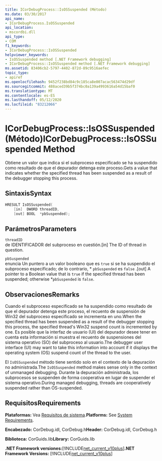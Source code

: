 ```yaml
---
title: ICorDebugProcess::IsOSSuspended (Método)
ms.date: 03/30/2017
api_name:
- ICorDebugProcess.IsOSSuspended
api_location:
- mscordbi.dll
api_type:
- COM
f1_keywords:
- ICorDebugProcess::IsOSSuspended
helpviewer_keywords:
- IsOSSuspended method [.NET Framework debugging]
- ICorDebugProcess::IsOSSuspended method [.NET Framework debugging]
ms.assetid: 83406cb2-5797-4402-872d-89c9516aefec
topic_type:
- apiref
ms.openlocfilehash: 9452f238bd84c9c185ca8e007acac563474d29df
ms.sourcegitcommit: 488aced39b5f374bc0a139a4993616a54d15baf0
ms.translationtype: MT
ms.contentlocale: es-ES
ms.lasthandoff: 05/12/2020
ms.locfileid: "83212066"
---
```

# <a name="icordebugprocessisossuspended-method"></a><span data-ttu-id="65d4f-102">ICorDebugProcess::IsOSSuspended (Método)</span><span class="sxs-lookup"><span data-stu-id="65d4f-102">ICorDebugProcess::IsOSSuspended Method</span></span>
<span data-ttu-id="65d4f-103">Obtiene un valor que indica si el subproceso especificado se ha suspendido como resultado de que el depurador detenga este proceso.</span><span class="sxs-lookup"><span data-stu-id="65d4f-103">Gets a value that indicates whether the specified thread has been suspended as a result of the debugger stopping this process.</span></span>  
  
## <a name="syntax"></a><span data-ttu-id="65d4f-104">Sintaxis</span><span class="sxs-lookup"><span data-stu-id="65d4f-104">Syntax</span></span>  
  
```cpp  
HRESULT IsOSSuspended(  
    [in]  DWORD threadID,  
    [out] BOOL  *pbSuspended);  
```  
  
## <a name="parameters"></a><span data-ttu-id="65d4f-105">Parámetros</span><span class="sxs-lookup"><span data-stu-id="65d4f-105">Parameters</span></span>  
 `threadID`  
 <span data-ttu-id="65d4f-106">de IDENTIFICADOR del subproceso en cuestión.</span><span class="sxs-lookup"><span data-stu-id="65d4f-106">[in] The ID of thread in question.</span></span>  
  
 `pbSuspended`  
 <span data-ttu-id="65d4f-107">enuncia Un puntero a un valor booleano que es `true` si se ha suspendido el subproceso especificado; de lo contrario, \* `pbSuspended` es `false` .</span><span class="sxs-lookup"><span data-stu-id="65d4f-107">[out] A pointer to a Boolean value that is `true` if the specified thread has been suspended; otherwise \*`pbSuspended` is `false`.</span></span>  
  
## <a name="remarks"></a><span data-ttu-id="65d4f-108">Observaciones</span><span class="sxs-lookup"><span data-stu-id="65d4f-108">Remarks</span></span>  
 <span data-ttu-id="65d4f-109">Cuando el subproceso especificado se ha suspendido como resultado de que el depurador detenga este proceso, el recuento de suspensión de Win32 del subproceso especificado se incrementa en uno.</span><span class="sxs-lookup"><span data-stu-id="65d4f-109">When the specified thread has been suspended as a result of the debugger stopping this process, the specified thread's Win32 suspend count is incremented by one.</span></span> <span data-ttu-id="65d4f-110">Es posible que la interfaz de usuario (UI) del depurador desee tener en cuenta esta información si muestra el recuento de suspensiones del sistema operativo (SO) del subproceso al usuario.</span><span class="sxs-lookup"><span data-stu-id="65d4f-110">The debugger user interface (UI) may want to take this information into account if it displays the operating system (OS) suspend count of the thread to the user.</span></span>  
  
 <span data-ttu-id="65d4f-111">El `IsOSSuspended` método tiene sentido solo en el contexto de la depuración no administrada.</span><span class="sxs-lookup"><span data-stu-id="65d4f-111">The `IsOSSuspended` method makes sense only in the context of unmanaged debugging.</span></span> <span data-ttu-id="65d4f-112">Durante la depuración administrada, los subprocesos se suspenden de forma cooperativa en lugar de suspender el sistema operativo.</span><span class="sxs-lookup"><span data-stu-id="65d4f-112">During managed debugging, threads are cooperatively suspended rather than OS-suspended.</span></span>  
  
## <a name="requirements"></a><span data-ttu-id="65d4f-113">Requisitos</span><span class="sxs-lookup"><span data-stu-id="65d4f-113">Requirements</span></span>  
 <span data-ttu-id="65d4f-114">**Plataformas:** Vea [Requisitos de sistema](../../get-started/system-requirements.md).</span><span class="sxs-lookup"><span data-stu-id="65d4f-114">**Platforms:** See [System Requirements](../../get-started/system-requirements.md).</span></span>  
  
 <span data-ttu-id="65d4f-115">**Encabezado:** CorDebug.idl, CorDebug.h</span><span class="sxs-lookup"><span data-stu-id="65d4f-115">**Header:** CorDebug.idl, CorDebug.h</span></span>  
  
 <span data-ttu-id="65d4f-116">**Biblioteca:** CorGuids.lib</span><span class="sxs-lookup"><span data-stu-id="65d4f-116">**Library:** CorGuids.lib</span></span>  
  
 <span data-ttu-id="65d4f-117">**.NET Framework versiones:**[!INCLUDE[net_current_v10plus](../../../../includes/net-current-v10plus-md.md)]</span><span class="sxs-lookup"><span data-stu-id="65d4f-117">**.NET Framework Versions:** [!INCLUDE[net_current_v10plus](../../../../includes/net-current-v10plus-md.md)]</span></span>
